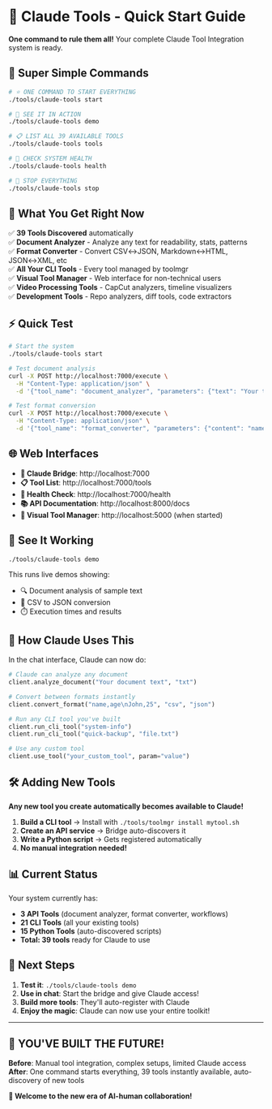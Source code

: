 # 🤖 Claude Tools - Quick Start Guide

**One command to rule them all!** Your complete Claude Tool Integration system is ready.

## 🚀 **Super Simple Commands**

```bash
# ⭐ ONE COMMAND TO START EVERYTHING
./tools/claude-tools start

# 🎪 SEE IT IN ACTION  
./tools/claude-tools demo

# 📋 LIST ALL 39 AVAILABLE TOOLS
./tools/claude-tools tools

# 🏥 CHECK SYSTEM HEALTH
./tools/claude-tools health

# 🛑 STOP EVERYTHING
./tools/claude-tools stop
```

## 🎯 **What You Get Right Now**

✅ **39 Tools Discovered** automatically  
✅ **Document Analyzer** - Analyze any text for readability, stats, patterns  
✅ **Format Converter** - Convert CSV↔JSON, Markdown↔HTML, JSON↔XML, etc  
✅ **All Your CLI Tools** - Every tool managed by toolmgr  
✅ **Visual Tool Manager** - Web interface for non-technical users  
✅ **Video Processing Tools** - CapCut analyzers, timeline visualizers  
✅ **Development Tools** - Repo analyzers, diff tools, code extractors  

## ⚡ **Quick Test**

```bash
# Start the system
./tools/claude-tools start

# Test document analysis
curl -X POST http://localhost:7000/execute \
  -H "Content-Type: application/json" \
  -d '{"tool_name": "document_analyzer", "parameters": {"text": "Your text here", "content_type": "txt"}}'

# Test format conversion  
curl -X POST http://localhost:7000/execute \
  -H "Content-Type: application/json" \
  -d '{"tool_name": "format_converter", "parameters": {"content": "name,age\nJohn,25", "from_format": "csv", "to_format": "json"}}'
```

## 🌐 **Web Interfaces**

- **🤖 Claude Bridge**: http://localhost:7000
- **📋 Tool List**: http://localhost:7000/tools  
- **🏥 Health Check**: http://localhost:7000/health
- **📚 API Documentation**: http://localhost:8000/docs
- **🎨 Visual Tool Manager**: http://localhost:5000 (when started)

## 🎪 **See It Working**

```bash
./tools/claude-tools demo
```

This runs live demos showing:
- 🔍 Document analysis of sample text
- 🔄 CSV to JSON conversion
- ⏱️ Execution times and results

## 🔮 **How Claude Uses This**

In the chat interface, Claude can now do:

```python
# Claude can analyze any document
client.analyze_document("Your document text", "txt")

# Convert between formats instantly  
client.convert_format("name,age\nJohn,25", "csv", "json")

# Run any CLI tool you've built
client.run_cli_tool("system-info")
client.run_cli_tool("quick-backup", "file.txt")

# Use any custom tool
client.use_tool("your_custom_tool", param="value")
```

## 🛠️ **Adding New Tools**

**Any new tool you create automatically becomes available to Claude!**

1. **Build a CLI tool** → Install with `./tools/toolmgr install mytool.sh`
2. **Create an API service** → Bridge auto-discovers it
3. **Write a Python script** → Gets registered automatically
4. **No manual integration needed!**

## 📊 **Current Status**

Your system currently has:
- **3 API Tools** (document analyzer, format converter, workflows)
- **21 CLI Tools** (all your existing tools)  
- **15 Python Tools** (auto-discovered scripts)
- **Total: 39 tools** ready for Claude to use

## 🚀 **Next Steps**

1. **Test it**: `./tools/claude-tools demo`
2. **Use in chat**: Start the bridge and give Claude access!
3. **Build more tools**: They'll auto-register with Claude
4. **Enjoy the magic**: Claude can now use your entire toolkit!

---

## 🎉 **YOU'VE BUILT THE FUTURE!**

**Before**: Manual tool integration, complex setups, limited Claude access  
**After**: One command starts everything, 39 tools instantly available, auto-discovery of new tools

**🚀 Welcome to the new era of AI-human collaboration!**